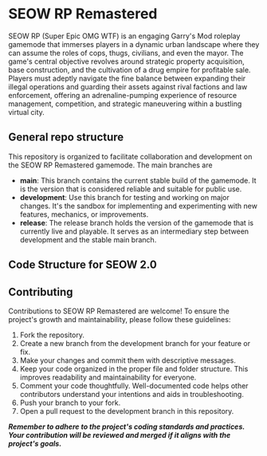 # SEOW RP Remastered

SEOW RP (Super Epic OMG WTF) is an engaging Garry's Mod roleplay gamemode that immerses players in a dynamic urban landscape where they can assume the roles of cops, thugs, civilians, and even the mayor. The game's central objective revolves around strategic property acquisition, base construction, and the cultivation of a drug empire for profitable sale. Players must adeptly navigate the fine balance between expanding their illegal operations and guarding their assets against rival factions and law enforcement, offering an adrenaline-pumping experience of resource management, competition, and strategic maneuvering within a bustling virtual city.

## General repo structure

This repository is organized to facilitate collaboration and development on the SEOW RP Remastered gamemode. The main branches are

- **main**: This branch contains the current stable build of the gamemode. It is the version that is considered reliable and suitable for public use.
- **development**: Use this branch for testing and working on major changes. It's the sandbox for implementing and experimenting with new features, mechanics, or improvements.
- **release**: The release branch holds the version of the gamemode that is currently live and playable. It serves as an intermediary step between development and the stable main branch.

## Code Structure for SEOW 2.0

## Contributing

Contributions to SEOW RP Remastered are welcome! To ensure the project's growth and maintainability, please follow these guidelines:

1. Fork the repository.
2. Create a new branch from the development branch for your feature or fix.
3. Make your changes and commit them with descriptive messages.
4. Keep your code organized in the proper file and folder structure. This improves readability and maintainability for everyone.
5. Comment your code thoughtfully. Well-documented code helps other contributors understand your intentions and aids in troubleshooting.
6. Push your branch to your fork.
7. Open a pull request to the development branch in this repository.

**_Remember to adhere to the project's coding standards and practices. Your contribution will be reviewed and merged if it aligns with the project's goals._**
